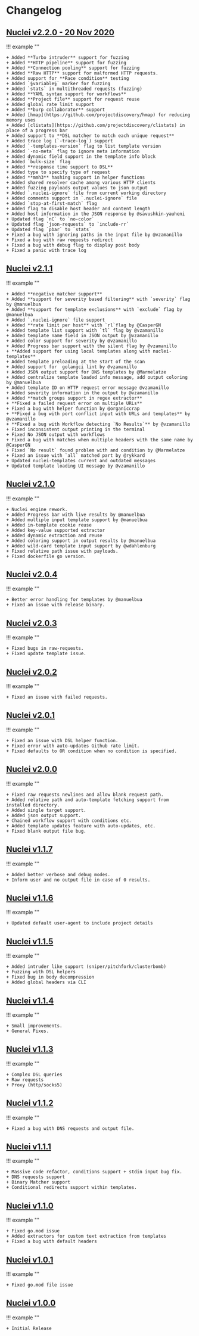 # Changelog

## [Nuclei v2.2.0 - 20 Nov 2020](https://github.com/projectdiscovery/nuclei/releases/tag/v2.2.0)

!!! example ""

	+ Added **Turbo intruder** support for fuzzing
	+ Added **HTTP pipeline** support for fuzzing
	+ Added **Connection pooling** support for fuzzing
	+ Added **Raw HTTP** support for malformed HTTP requests.
	+ Added support for **Race condition** testing
	+ Added `§variable§` marker for fuzzing
	+ Added `stats` in multithreaded requests (fuzzing)
	+ Added **YAML syntax support for workflows**
	+ Added **Project file** support for request reuse
	+ Added global rate limit support
	+ Added **burp collaborator** support
	+ Added [hmap](https://github.com/projectdiscovery/hmap) for reducing memory uses
	+ Added [clistats](https://github.com/projectdiscovery/clistats) in place of a progress bar
	+ Added support to **DSL matcher to match each unique request**
	+ Added trace log (`-trace-log`) support
	+ Added `-templates-version` flag to list template version
	+ Added `-no-meta` flag to ignore meta information
	+ Added dynamic field support in the template info block
	+ Added `bulk-size` flag
	+ Added **response time support to DSL**
	+ Added type to specify type of request
	+ Added **mmh3** hashing support in helper functions
	+ Added shared resolver cache among various HTTP clients
	+ Added fuzzing payloads output values to json output
	+ Added `.nuclei-ignore` file from current working directory
	+ Added comments support in `.nuclei-ignore` file
	+ Added `stop-at-first-match` flag
	+ Added flag to disable host header and content length
	+ Added host information in the JSON response by @savushkin-yauheni
	+ Updated flag `nC` to `no-color` 
	+ Updated flag `json-requests` to `include-rr`
	+ Updated flag `pbar` to `stats`
	+ Fixed a bug with ignoring paths in the input file by @vzamanillo
	+ Fixed a bug with raw requests redirect
	+ Fixed a bug with debug flag to display post body
	+ Fixed a panic with trace log

## [Nuclei v2.1.1](https://github.com/projectdiscovery/nuclei/releases/tag/v2.1.1)

!!! example ""

	+ Added **negative matcher support**
	+ Added **support for severity based filtering** with `severity` flag  by @manuelbua
	+ Added **support for template exclusions** with `exclude` flag by @manuelbua
	+ Added `.nuclei-ignore` file support
	+ Added **rate limit per host** with `rl`flag by @CasperGN 
	+ Added template list support with `tl` flag by @vzamanillo
	+ Added template name field in JSON output by @vzamanillo
	+ Added color support for severity by @vzamanillo
	+ Added Progress bar support with the silent flag by @vzamanillo
	+ **Added support for using local templates along with nuclei-templates**
	+ Added template preloading at the start of the scan
	+ Added support for  golangci lint by @vzamanillo
	+ Added JSON output support for DNS templates by @Marmelatze
	+ Added centralize template loaded info message, add output coloring by @manuelbua
	+ Added template ID on HTTP request error message @vzamanillo
	+ Added severity information in the output by @vzamanillo
	+ Added **match groups support in regex extractor**
	+ **Fixed a failed request error on multiple URLs**
	+ Fixed a bug with helper function by @organiccrap
	+ **Fixed a bug with port conflict input with URLs and templates** by @vzamanillo
	+ **Fixed a bug with Workflow detecting `No Results`** by @vzamanillo
	+ Fixed inconsistent output printing in the terminal
	+ Fixed No JSON output with workflows
	+ Fixed a bug with matches when multiple headers with the same name by @CasperGN 
	+ Fixed `No result` found problem with and condition by @Marmelatze
	+ Fixed an issue with `all` matched part by @rykkard
	+ Updated nuclei-templates current and outdated messages
	+ Updated template loading UI message by @vzamanillo

## [Nuclei v2.1.0](https://github.com/projectdiscovery/nuclei/releases/tag/v2.1.0)

!!! example ""

	+ Nuclei engine rework. 
	+ Added Progress bar with live results by @manuelbua
	+ Added multiple input template support by @manuelbua
	+ Added in-template cookie reuse
	+ Added key-value supported extractor
	+ Added dynamic extraction and reuse
	+ Added coloring support in output results by @manuelbua
	+ Added wild-card template input support by @wdahlenburg
	+ Fixed relative path issue with payloads.
	+ Fixed dockerfile go version.

## [Nuclei v2.0.4](https://github.com/projectdiscovery/nuclei/releases/tag/v2.0.4)

!!! example ""

	+ Better error handling for templates by @manuelbua
	+ Fixed an issue with release binary.

## [Nuclei v2.0.3](https://github.com/projectdiscovery/nuclei/releases/tag/v2.0.3)

!!! example ""

	+ Fixed bugs in raw-requests.
	+ Fixed update template issue.

## [Nuclei v2.0.2](https://github.com/projectdiscovery/nuclei/releases/tag/v2.0.2)

!!! example ""

	+ Fixed an issue with failed requests.

## [Nuclei v2.0.1](https://github.com/projectdiscovery/nuclei/releases/tag/v2.0.1)

!!! example ""

	+ Fixed an issue with DSL helper function.
	+ Fixed error with auto-updates Github rate limit.
	+ Fixed defaults to OR condition when no condition is specified.

## [Nuclei v2.0.0](https://github.com/projectdiscovery/nuclei/releases/tag/v2.0.0)

!!! example ""

	+ Fixed raw requests newlines and allow blank request path.
	+ Added relative path and auto-template fetching support from installed directory.
	+ Added single target support.
	+ Added json output support.
	+ Chained workflow support with conditions etc.
	+ Added template updates feature with auto-updates, etc.
	+ Fixed blank output file bug.

## [Nuclei v1.1.7](https://github.com/projectdiscovery/nuclei/releases/tag/v1.1.7)

!!! example ""

	+ Added better verbose and debug modes.
	+ Inform user and no output file in case of 0 results.

## [Nuclei v1.1.6](https://github.com/projectdiscovery/nuclei/releases/tag/v1.1.6)

!!! example ""

	+ Updated default user-agent to include project details

## [Nuclei v1.1.5](https://github.com/projectdiscovery/nuclei/releases/tag/v1.1.5)

!!! example ""

	+ Added intruder like support (sniper/pitchfork/clusterbomb)
	+ Fuzzing with DSL helpers
	+ Fixed bug in body decompression
	+ Added global headers via CLI

## [Nuclei v1.1.4](https://github.com/projectdiscovery/nuclei/releases/tag/v1.1.4)

!!! example ""

	+ Small improvements.
	+ General Fixes.

## [Nuclei v1.1.3](https://github.com/projectdiscovery/nuclei/releases/tag/v1.1.3)

!!! example ""

	+ Complex DSL queries
	+ Raw requests
	+ Proxy (http/socks5)

## [Nuclei v1.1.2](https://github.com/projectdiscovery/nuclei/releases/tag/v1.1.2)

!!! example ""

	+ Fixed a bug with DNS requests and output file.

## [Nuclei v1.1.1](https://github.com/projectdiscovery/nuclei/releases/tag/v1.1.1)

!!! example ""

	+ Massive code refactor, conditions support + stdin input bug fix.
	+ DNS requests support
	+ Binary Matcher support
	+ Conditional redirects support within templates.

## [Nuclei v1.1.0](https://github.com/projectdiscovery/nuclei/releases/tag/v1.1.0)

!!! example ""

	+ Fixed go.mod issue
	+ Added extractors for custom text extraction from templates
	+ Fixed a bug with default headers

## [Nuclei v1.0.1](https://github.com/projectdiscovery/nuclei/releases/tag/v1.0.1)

!!! example ""

	+ Fixed go.mod file issue

## [Nuclei v1.0.0](https://github.com/projectdiscovery/nuclei/releases/tag/v1.0.0)

!!! example ""

	+ Initial Release
